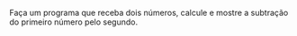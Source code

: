 Faça um programa que receba dois números, calcule e mostre a subtração do primeiro número pelo
segundo.
